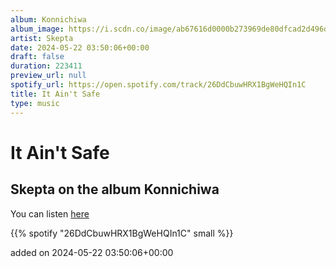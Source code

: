 ```yaml
---
album: Konnichiwa
album_image: https://i.scdn.co/image/ab67616d0000b273969de80dfcad2d496da82410
artist: Skepta
date: 2024-05-22 03:50:06+00:00
draft: false
duration: 223411
preview_url: null
spotify_url: https://open.spotify.com/track/26DdCbuwHRX1BgWeHQIn1C
title: It Ain't Safe
type: music
---
```



# It Ain't Safe

## Skepta on the album Konnichiwa

You can listen [here](https://open.spotify.com/track/26DdCbuwHRX1BgWeHQIn1C)

{{% spotify "26DdCbuwHRX1BgWeHQIn1C" small %}}

added on 2024-05-22 03:50:06+00:00